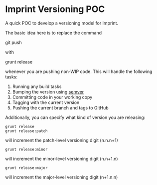 Imprint Versioning POC
======================

A quick POC to develop a versioning model for Imprint. 

The basic idea here is to replace the command

   git push

with 

  grunt release

whenever you are pushing non-WIP code. This will handle the following tasks:

 1. Running any build tasks
 2. Bumping the version using [semver](http://semver.org/)
 3. Committing code in your working copy
 4. Tagging with the current version
 5. Pushing the current branch and tags to GitHub

Additionally, you can specify what kind of version you are releasing:

    grunt release
    grunt release:patch

will increment the patch-level versioning digit (n.n.n+1)

    grunt release:minor

will increment the minor-level versioning digit (n.n+1.n)

    grunt release:major

will increment the major-level versioning digit (n+1.n.n)
